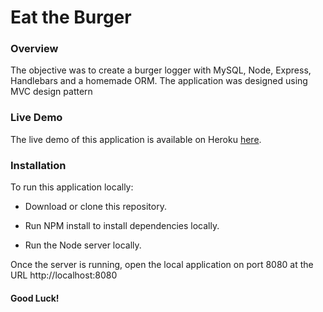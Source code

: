 # Eat the Burger #

### Overview

The objective was to create a burger logger with MySQL, Node, Express, Handlebars and a homemade ORM.  The application was designed using MVC design pattern


### Live Demo

The live demo of this application is available on Heroku  [here](wwww.wwww.wwww).



### Installation
To run this application locally:

- Download or clone this repository.

- Run NPM install to install dependencies locally.

- Run the Node server locally.

Once the server is running, open the local application on port 8080 at the URL http://localhost:8080


#### Good Luck!
